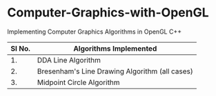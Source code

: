 # Computer-Graphics-with-OpenGL
 Implementing Computer Graphics Algorithms in OpenGL C++

| Sl No.| Algorithms Implemented |
|-------|------------------------|
| 1.    | DDA Line Algorithm     |
| 2.    | Bresenham's Line Drawing Algorithm (all cases)|
| 3.    | Midpoint Circle Algorithm |
